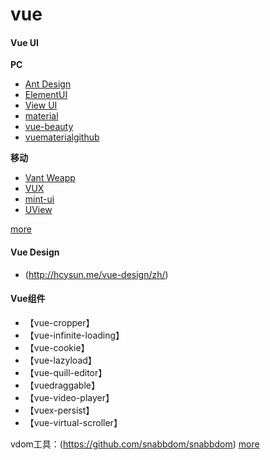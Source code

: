 # vue

#### Vue UI
**PC**
+ [Ant Design](https://www.antdv.com/docs/vue/introduce-cn/)
+ [ElementUI](https://element.eleme.cn/#/zh-CN)
+ [View UI](https://www.iviewui.com/)
+ [material](https://material-ui.com/zh/)
+ [vue-beauty](https://fe-driver.github.io/vue-beauty/#/components/tree)
+ [vuematerial](https://vuematerial.io/)[github](https://github.com/vuematerial/vue-material)

**移动**
+ [Vant Weapp](https://youzan.github.io/vant-weapp/#/intro)
+ [VUX](https://vux.li/)
+ [mint-ui](https://mint-ui.github.io/docs/#/zh-cn2/infinite-scroll)
+ [UView](https://uviewui.com/)

[more](https://www.bidianer.com/site/5126)

#### Vue Design

+ (http://hcysun.me/vue-design/zh/)

#### Vue组件

+ 【vue-cropper】
+ 【vue-infinite-loading】
+ 【vue-cookie】
+ 【vue-lazyload】
+ 【vue-quill-editor】
+ 【vuedraggable】
+ 【vue-video-player】
+ 【vuex-persist】
+ 【vue-virtual-scroller】

vdom工具：(https://github.com/snabbdom/snabbdom)
[more](https://www.jianshu.com/p/0ef292736c9b)